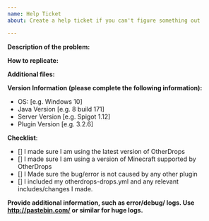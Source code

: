 ```yaml
---
name: Help Ticket
about: Create a help ticket if you can't figure something out

---
```


<!--- In order to create a valid help ticket, you have to follow this template. -->	
<!--- Incomplete reports might not get resolved. -->	

**Description of the problem:** 	

**How to replicate:** 	
<!--- If you can reproduce the issue please tell us as detailed as possible step by step how to do that -->	
	
**Additional files:** 	
<!--- If you have made modifications to your otherdrops-config.yml or otherdrops-drops.yml file, or the includes files, please attach them here -->	

**Version Information (please complete the following information):**
 - OS: [e.g. Windows 10]
 - Java Version [e.g. 8 build 171]
 - Server Version [e.g. Spigot 1.12]
 - Plugin Version [e.g. 3.2.6]
 
**Checklist**:	
<!-- Make sure you have completed the following steps (put an "X" between of brackets): -->	
- [] I made sure I am using the latest version of OtherDrops	
- [] I made sure I am using a version of Minecraft supported by OtherDrops	
- [] I Made sure the bug/error is not caused by any other plugin	
- [] I included my otherdrops-drops.yml and any relevant includes/changes I made.	
	
**Provide additional information, such as error/debug/ logs. Use http://pastebin.com/ or similar for huge logs.**
